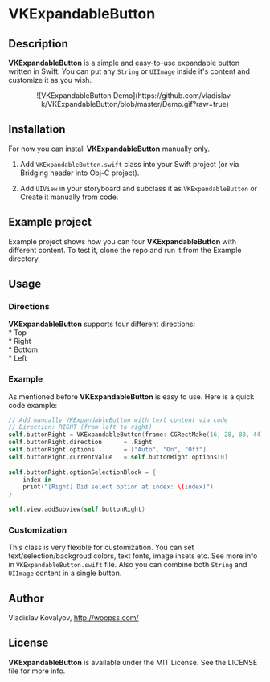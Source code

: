 # VKExpandableButton
## Description
**VKExpandableButton** is a simple and easy-to-use expandable button written in Swift. You can put any `String` or `UIImage` inside it's content and customize it as you wish.<br>

<p align="center">
![VKExpandableButton Demo](https://github.com/vladislav-k/VKExpandableButton/blob/master/Demo.gif?raw=true)
</p>

## Installation
For now you can install **VKExpandableButton** manually only. 

1. Add `VKExpandableButton.swift` class into your Swift project (or via Bridging header into Obj-C project).

2. Add `UIView` in your storyboard and subclass it as `VKExpandableButton` or Create it manually from code.

## Example project
Example project shows how you can four **VKExpandableButton** with different content.
To test it, clone the repo and run it from the Example directory. 

## Usage
### Directions
**VKExpandableButton** supports four different directions:
<br>* Top
<br>* Right
<br>* Bottom
<br>* Left

### Example 
As mentioned before **VKExpandableButton** is easy to use. Here is a quick code example:
```swift
// Add manually VKExpandableButton with text content via code
// Direction: RIGHT (from left to right)
self.buttonRight = VKExpandableButton(frame: CGRectMake(16, 28, 80, 44))
self.buttonRight.direction      = .Right
self.buttonRight.options        = ["Auto", "On", "Off"]
self.buttonRight.currentValue   = self.buttonRight.options[0]
        
self.buttonRight.optionSelectionBlock = {
	index in
	print("[Right] Did select option at index: \(index)")
}
        
self.view.addSubview(self.buttonRight)
```
### Customization
This class is very flexible for customization. You can set text/selection/backgroud colors, text fonts, image insets etc. See more info in `VKExpandableButton.swift` file. Also you can combine both `String` and `UIImage` content in a single button.

## Author
Vladislav Kovalyov, http://woopss.com/

## License
**VKExpandableButton** is available under the MIT License. See the LICENSE file for more info.